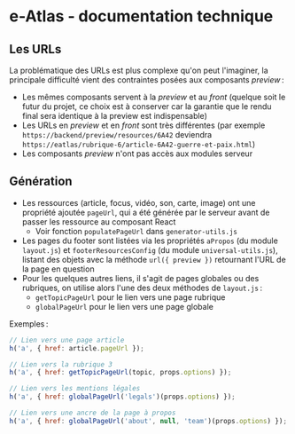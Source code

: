 # e-Atlas ‑ documentation technique

## Les URLs

La problématique des URLs est plus complexe qu'on peut l'imaginer, la principale difficulté vient des contraintes posées aux composants *preview* :

- Les mêmes composants servent à la _preview_ et au _front_ (quelque soit le futur du projet, ce choix est à conserver car la garantie que le rendu final sera identique à la preview est indispensable)
- Les URLs en _preview_ et en _front_ sont très différentes (par exemple `https://backend/preview/resources/6A42` deviendra `https://eatlas/rubrique-6/article-6A42-guerre-et-paix.html`)
- Les composants _preview_ n'ont pas accès aux modules serveur

## Génération

- Les ressources (article, focus, vidéo, son, carte, image) ont une propriété ajoutée `pageUrl`, qui a été générée par le serveur avant de passer les ressource au composant React
  - Voir fonction `populatePageUrl` dans `generator-utils.js`
- Les pages du footer sont listées via les propriétés `aPropos` (du module `layout.js`) et `footerResourcesConfig` (du module `universal-utils.js`), listant des objets avec la méthode `url({ preview })` retournant l'URL de la page en question
- Pour les quelques autres liens, il s'agit de pages globales ou des rubriques, on utilise alors l'une des deux méthodes de `layout.js` :
  - `getTopicPageUrl` pour le lien vers une page rubrique
  - `globalPageUrl` pour le lien vers une page globale

Exemples :

```js
// Lien vers une page article
h('a', { href: article.pageUrl });

// Lien vers la rubrique 3
h('a', { href: getTopicPageUrl(topic, props.options) });

// Lien vers les mentions légales
h('a', { href: globalPageUrl('legals')(props.options) });

// Lien vers une ancre de la page à propos
h('a', { href: globalPageUrl('about', null, 'team')(props.options) });
```
